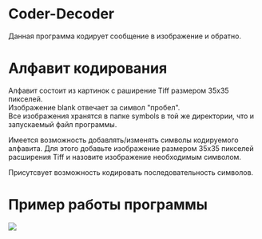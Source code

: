 # Coder-Decoder
  Данная программа кодирует сообщение в изображение и обратно.
 
# Алфавит кодирования
  Алфавит состоит из картинок с раширение Tiff размером 35x35 пикселей.  
  Изображение blank отвечает за символ "пробел".  
  Все изображения хранятся в папке symbols в той же директории, что и запускаемый файл программы.
     
  Имеется возможность добавлять/изменять символы кодируемого алфавита. Для этого добавьте изображение размером 35х35 пикселей 
  расширения Tiff и назовите изображение необходимым символом.
     
  Присутсвует возможность кодировать последовательность символов.
  

# Пример работы программы
  <img src="http://i.imgur.com/WSHan1m.png"></img>
